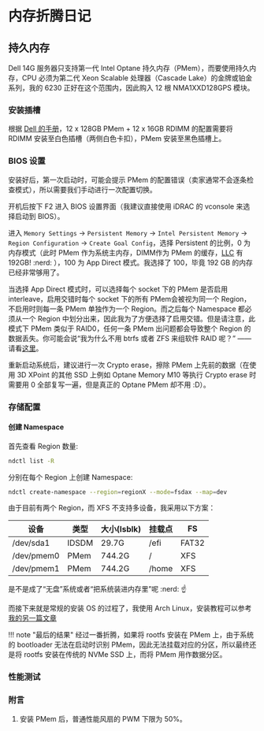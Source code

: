 # 内存折腾日记

## 持久内存

Dell 14G 服务器只支持第一代 Intel Optane 持久内存（PMem），而要使用持久内存，CPU 必须为第二代 Xeon Scalable 处理器（Cascade Lake）的金牌或铂金系列，我的 6230 正好在这个范围内，因此购入 12 根 NMA1XXD128GPS 模块。

### 安装插槽

根据 [Dell 的手册](https://www.dell.com/support/manuals/en-hk/poweredge-r640/dcpmm_ug_pub/pmem-recommended-topologies)，12 x 128GB PMem + 12 x 16GB RDIMM 的配置需要将 RDIMM 安装至白色插槽（两侧白色卡扣），PMem 安装至黑色插槽上。

### BIOS 设置

安装好后，第一次启动时，可能会提示 PMem 的配置错误（卖家通常不会逐条检查模式），所以需要我们手动进行一次配置切换。

开机后按下 F2 进入 BIOS 设置界面（我建议直接使用 iDRAC 的 vconsole 来选择启动到 BIOS）。

进入 `Memory Settings` -> `Persistent Memory` -> `Intel Persistent Memory` -> `Region Configuration` -> `Create Goal Config`，选择 Persistent 的比例，0 为内存模式（此时 PMem 作为系统主内存，DIMM作为 PMem 的缓存，[LLC](https://en.wikichip.org/wiki/last_level_cache) 有 192GB! :nerd: ），100 为 App Direct 模式。我选择了 100，毕竟 192 GB 的内存已经非常够用了。

当选择 App Direct 模式时，可以选择每个 socket 下的 PMem 是否启用 interleave，启用交错时每个 socket 下的所有 PMem会被视为同一个 Region，不启用时则每一条 PMem 单独作为一个 Region。而之后每个 Namespace 都必须从一个 Region 中划分出来，因此我为了方便选择了启用交错。但是请注意，此模式下 PMem 类似于 RAID0，任何一条 PMem 出问题都会导致整个 Region 的数据丢失。你可能会说“我为什么不用 btrfs 或者 ZFS 来组软件 RAID 呢？” —— 请看[这里](#存储配置)。

重新启动系统后，建议进行一次 Crypto erase，擦除 PMem 上先前的数据（在使用 3D XPoint 的其他 SSD 上例如 Optane Memory M10 等执行 Crypto erase 时需要用 0 全部复写一遍，但是真正的 Optane PMem 却不用 :D）。

### 存储配置

#### 创建 Namespace

首先查看 Region 数量:

```sh
ndctl list -R
```

分别在每个 Region 上创建 Namespace:

```sh
ndctl create-namespace --region=regionX --mode=fsdax --map=dev
```

由于目前有两个 Region，而 XFS 不支持多设备，我采用以下方案：

| 设备 | 类型 | 大小(lsblk) | 挂载点 | FS |
| ---- | ---- | ---- | ------- | - |
| /dev/sda1 | IDSDM | 29.7G | /efi | FAT32 |
| /dev/pmem0 | PMem | 744.2G | / | XFS |
| /dev/pmem1 | PMem | 744.2G | /home | XFS |

是不是成了“无盘”系统或者“把系统装进内存里”呢 :nerd: :point_up:

而接下来就是常规的安装 OS 的过程了，我使用 Arch Linux，安装教程可以参考 [我的另一篇文章](../../os/archlinux.md)

!!! note "最后的结果"
    经过一番折腾，如果将 rootfs 安装在 PMem 上，由于系统的 bootloader 无法在启动时识别 PMem，因此无法挂载对应的分区，所以最终还是将 rootfs 安装在传统的 NVMe SSD 上，而将 PMem 用作数据分区。

### 性能测试

### 附言

1. 安装 PMem 后，普通性能风扇的 PWM 下限为 50%。
